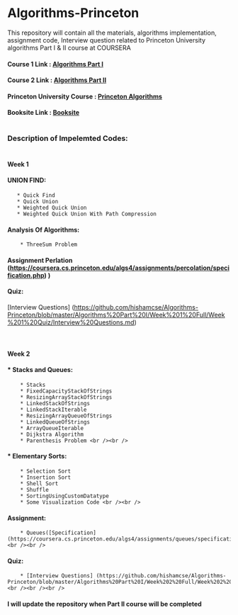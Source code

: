 # Algorithms-Princeton
This repository will contain all the materials, algorithms implementation, assignment code, Interview question related to Princeton University algorithms Part I &amp; II course at COURSERA <br />
#### Course 1 Link : [Algorithms Part I](https://www.coursera.org/learn/algorithms-part1/) <br />
#### Course 2 Link : [Algorithms Part II](https://www.coursera.org/learn/algorithms-part2) <br />
#### Princeton University Course : [Princeton Algorithms](https://www.cs.princeton.edu/courses/archive/spring20/cos226/syllabus.php) <br />
#### Booksite Link : [Booksite](https://algs4.cs.princeton.edu/home/) <br /><br />

### Description of Impelemted Codes: <br /><br />
#### Week 1 <br />
 #### UNION FIND: <br />
       * Quick Find 
       * Quick Union 
       * Weighted Quick Union
       * Weighted Quick Union With Path Compression
 #### Analysis Of Algorithms: <br />
        * ThreeSum Problem
 #### Assignment Perlation (https://coursera.cs.princeton.edu/algs4/assignments/percolation/specification.php) ) 
 #### Quiz: 
 [Interview Questions] (https://github.com/hishamcse/Algorithms-Princeton/blob/master/Algorithms%20Part%20I/Week%201%20Full/Week%201%20Quiz/Interview%20Questions.md) <br /><br /><br />
        
#### Week 2 <br />
 #### * Stacks and Queues: <br />
        * Stacks
        * FixedCapacityStackOfStrings
        * ResizingArrayStackOfStrings
        * LinkedStackOfStrings
        * LinkedStackIterable
        * ResizingArrayQueueOfStrings
        * LinkedQueueOfStrings
        * ArrayQueueIterable
        * Dijkstra Algorithm
        * Parenthesis Problem <br /><br />
 #### * Elementary Sorts: <br />
        * Selection Sort
        * Insertion Sort
        * Shell Sort
        * Shuffle
        * SortingUsingCustomDatatype
        * Some Visualization Code <br /><br />
 #### Assignment: <br />
        * Queues([Specification] (https://coursera.cs.princeton.edu/algs4/assignments/queues/specification.php)) <br /><br />
 #### Quiz:
        * [Interview Questions] (https://github.com/hishamcse/Algorithms-Princeton/blob/master/Algorithms%20Part%20I/Week%202%20Full/Week%202%20QUIZ/Interview%20Questions.md) <br /><br /><br />

     
#### I will update the repository when Part II course will be completed
